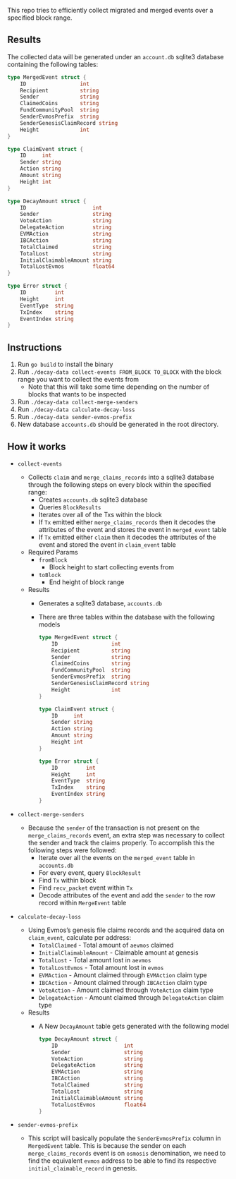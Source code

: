 This repo tries to efficiently collect migrated and merged events over a specified block range.

## Results

The collected data will be generated under an `account.db` sqlite3 database containing the following tables:

```go
type MergedEvent struct {
	ID                 int
	Recipient          string
	Sender             string
	ClaimedCoins       string
	FundCommunityPool  string
	SenderEvmosPrefix  string
	SenderGenesisClaimRecord string
	Height             int
}

type ClaimEvent struct {
	ID     int
	Sender string
	Action string
	Amount string
	Height int
}

type DecayAmount struct {
	ID                     int
	Sender                 string
	VoteAction             string
	DelegateAction         string
	EVMAction              string
	IBCAction              string
	TotalClaimed           string
	TotalLost              string
	InitialClaimableAmount string
	TotalLostEvmos         float64
}

type Error struct {
	ID         int
	Height     int
	EventType  string
	TxIndex    string
	EventIndex string
}
```

## Instructions

1. Run `go build` to install the binary
2. Run `./decay-data collect-events FROM_BLOCK TO_BLOCK`  with the block range you want to collect the events from
    - Note that this will take some time depending on the number of blocks that wants to be inspected
3. Run `./decay-data collect-merge-senders`
4. Run `./decay-data calculate-decay-loss`
5. Run `./decay-data sender-evmos-prefix`
6. New database `accounts.db` should be generated in the root directory.

## How it works

- `collect-events`
    - Collects `claim` and `merge_claims_records` into a sqlite3 database through the following steps on every block within the specified range:
        - Creates `accounts.db` sqlite3 database
        - Queries `BlockResults`
        - Iterates over all of the Txs within the block
        - If `Tx` emitted either `merge_claims_records` then it decodes the attributes of the event and stores the event in `merged_event` table
        - If `Tx` emitted either `claim` then it decodes the attributes of the event and stored the event in `claim_event` table
    - Required Params
        - `fromBlock`
            - Block height to start collecting events from
        - `toBlock`
            - End height of block range
    - Results
        - Generates a sqlite3 database, `accounts.db`
        - There are three tables within the database with the following models

            ```go
            type MergedEvent struct {
            	ID                 int
            	Recipient          string
            	Sender             string
            	ClaimedCoins       string
            	FundCommunityPool  string
            	SenderEvmosPrefix  string
            	SenderGenesisClaimRecord string
            	Height             int
            }

            type ClaimEvent struct {
            	ID     int
            	Sender string
            	Action string
            	Amount string
            	Height int
            }

            type Error struct {
            	ID         int
            	Height     int
            	EventType  string
            	TxIndex    string
            	EventIndex string
            }
            ```

- `collect-merge-senders`
    - Because the `sender` of the transaction is not present on the `merge_claims_records` event, an extra step was necessary to collect the sender and track the claims properly. To accomplish this the following steps were followed:
        - Iterate over all the events on the `merged_event` table in `accounts.db`
        - For every event, query `BlockResult`
        - Find `Tx` within block
        - Find `recv_packet` event within `Tx`
        - Decode attributes of the event and add the `sender` to the row record within `MergeEvent` table
- `calculate-decay-loss`
    - Using Evmos’s genesis file claims records and the acquired data on `claim_event`, calculate per address:
        - `TotalClaimed` - Total amount of `aevmos` claimed
        - `InitialClaimableAmount` - Claimable amount at genesis
        - `TotalLost` - Total amount lost in `aevmos`
        - `TotalLostEvmos` - Total amount lost in `evmos`
        - `EVMAction` - Amount claimed through `EVMAction` claim type
        - `IBCAction` - Amount claimed through `IBCAction` claim type
        - `VoteAction` - Amount claimed through `VoteAction` claim type
        - `DelegateAction` - Amount claimed through `DelegateAction` claim type
    - Results
        - A New `DecayAmount` table gets generated with the following model

            ```go
            type DecayAmount struct {
            	ID                     int
            	Sender                 string
            	VoteAction             string
            	DelegateAction         string
            	EVMAction              string
            	IBCAction              string
            	TotalClaimed           string
            	TotalLost              string
            	InitialClaimableAmount string
            	TotalLostEvmos         float64
            }
            ```

- `sender-evmos-prefix`
    - This script will basically populate the `SenderEvmosPrefix` column in `MergedEvent` table. This is because the sender on each `merge_claims_records` event is on `osmosis` denomination, we need to find the equivalent `evmos` address to be able to find its respective `initial_claimable_record` in genesis.
